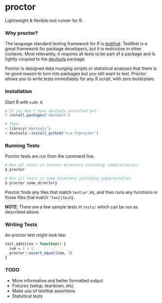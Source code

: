 # proctor
Lightweight & flexible test runner for R.

### Why proctor?

The language standard testing framework for R is [testthat](https://github.com/hadley/testthat). Testthat is a great framework for package developers, but it is restrictive in other contexts. Most relevantly, it requires all tests to be part of a package and is tightly coupled to the [devtools](https://github.com/devtools/hadley) package.

Proctor is designed data munging scripts or statistical analyses that there is no good reason to turn into packages but you still want to test. Proctor allows you to write tests immediately for any R script, with zero boilerplate.

### Installation
Start R with `sudo R`
```.R
# If you don't have devtools installed yet:
> install.packages('devtools')

# Then:
> library('devtools')
> devtools::install_github('n-s-f/proctor')
```

### Running Tests

Proctor tests are run from the command line.

```.bash
# Run all tests in current directory including subdirectories
$ proctor

# Run all tests in some_directory including subdirectories
$ proctor some_directory
```

Proctor finds any files that match `test\w*.R$`, and then runs any functions in those files that match `^test|test$`.

**NOTE**: There are a few sample tests in `tests/` which can be run as described above.

### Writing Tests
An proctor test might look like:
```.R
test_addition = function() {
  sum = 1 + 1
  proctor::assert_equal(sum, 3)
}
```

### TODO
- More informative and better formatted output
- Fixtures (setup, teardown, etc)
- Make use of testthat assertions
- Statistical tests

